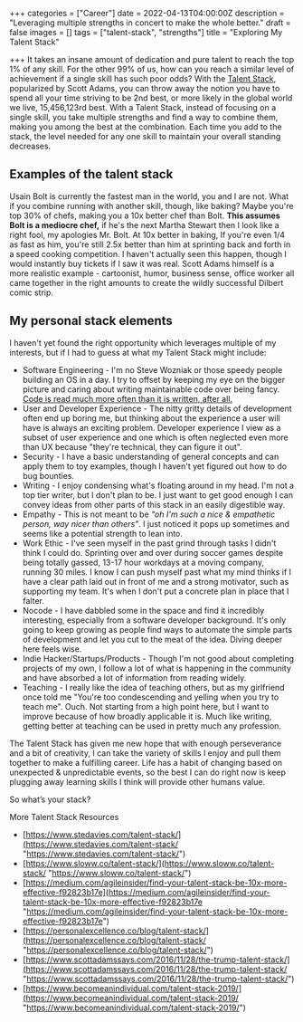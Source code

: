 +++
categories = ["Career"]
date = 2022-04-13T04:00:00Z
description = "Leveraging multiple strengths in concert to make the whole better."
draft = false
images = []
tags = ["talent-stack", "strengths"]
title = "Exploring My Talent Stack"

+++
It takes an insane amount of dedication and pure talent to reach the top 1% of any skill. For the other 99% of us, how can you reach a similar level of achievement if a single skill has such poor odds? With the [Talent Stack](https://www.sloww.co/talent-stack/), popularized by Scott Adams, you can throw away the notion you have to spend all your time striving to be 2nd best, or more likely in the global world we live, 15,456,123rd best. With a Talent Stack, instead of focusing on a single skill, you take multiple strengths and find a way to combine them, making you among the best at the combination. Each time you add to the stack, the level needed for any one skill to maintain your overall standing decreases.

## Examples of the talent stack

Usain Bolt is currently the fastest man in the world, you and I are not. What if you combine running with another skill, though, like baking? Maybe you're top 30% of chefs, making you a 10x better chef than Bolt. **This assumes Bolt is a mediocre chef,** if he's the next Martha Stewart then I look like a right fool, my apologies Mr. Bolt. At 10x better in baking, If you're even 1/4 as fast as him, you're still 2.5x better than him at sprinting back and forth in a speed cooking competition. I haven't actually seen this happen, though I would instantly buy tickets if I saw it was real. Scott Adams himself is a more realistic example - cartoonist, humor, business sense, office worker all came together in the right amounts to create the wildly successful Dilbert comic strip.

## My personal stack elements

I haven't yet found the right opportunity which leverages multiple of my interests, but if I had to guess at what my Talent Stack might include:

* Software Engineering - I'm no Steve Wozniak or those speedy people building an OS in a day. I try to offset by keeping my eye on the bigger picture and caring about writing maintainable code over being fancy. [Code is read much more often than it is written, after all.](https://skeptics.stackexchange.com/questions/48560/is-code-read-more-often-than-its-written)
* User and Developer Experience - The nitty gritty details of development often end up boring me, but thinking about the experience a user will have is always an exciting problem. Developer experience I view as a subset of user experience and one which is often neglected even more than UX because "they're technical, they can figure it out".
* Security - I have a basic understanding of general concepts and can apply them to toy examples, though I haven't yet figured out how to do bug bounties.
* Writing - I enjoy condensing what's floating around in my head. I'm not a top tier writer, but I don't plan to be. I just want to get good enough I can convey ideas from other parts of this stack in an easily digestible way.
* Empathy - This is not meant to be _"oh I'm such a nice & empathetic person, way nicer than others"_. I just noticed it pops up sometimes and seems like a potential strength to lean into.
* Work Ethic - I've seen myself in the past grind through tasks I didn't think I could do. Sprinting over and over during soccer games despite being totally gassed, 13-17 hour workdays at a moving company, running 30 miles. I know I can push myself past what my mind thinks if I have a clear path laid out in front of me and a strong motivator, such as supporting my team. It's when I don't put a concrete plan in place that I falter.
* Nocode - I have dabbled some in the space and find it incredibly interesting, especially from a software developer background. It's only going to keep growing as people find ways to automate the simple parts of development and let you cut to the meat of the idea. Diving deeper here feels wise.
* Indie Hacker/Startups/Products - Though I'm not good about completing projects of my own, I follow a lot of what is happening in the community and have absorbed a lot of information from reading widely.
* Teaching - I really like the idea of teaching others, but as my girlfriend once told me "You're too condescending and yelling when you try to teach me". Ouch. Not starting from a high point here, but I want to improve because of how broadly applicable it is. Much like writing, getting better at teaching can be used in pretty much any profession.

The Talent Stack has given me new hope that with enough perseverance and a bit of creativity, I can take the variety of skills I enjoy and pull them together to make a fulfilling career. Life has a habit of changing based on unexpected & unpredictable events, so the best I can do right now is keep plugging away learning skills I think will provide other humans value.

So what’s your stack?

More Talent Stack Resources

* [https://www.stedavies.com/talent-stack/](https://www.stedavies.com/talent-stack/ "https://www.stedavies.com/talent-stack/")
* [https://www.sloww.co/talent-stack/](https://www.sloww.co/talent-stack/ "https://www.sloww.co/talent-stack/")
* [https://medium.com/agileinsider/find-your-talent-stack-be-10x-more-effective-f92823b17e](https://medium.com/agileinsider/find-your-talent-stack-be-10x-more-effective-f92823b17e "https://medium.com/agileinsider/find-your-talent-stack-be-10x-more-effective-f92823b17e")
* [https://personalexcellence.co/blog/talent-stack/](https://personalexcellence.co/blog/talent-stack/ "https://personalexcellence.co/blog/talent-stack/")
* [https://www.scottadamssays.com/2016/11/28/the-trump-talent-stack/](https://www.scottadamssays.com/2016/11/28/the-trump-talent-stack/ "https://www.scottadamssays.com/2016/11/28/the-trump-talent-stack/")
* [https://www.becomeanindividual.com/talent-stack-2019/](https://www.becomeanindividual.com/talent-stack-2019/ "https://www.becomeanindividual.com/talent-stack-2019/")